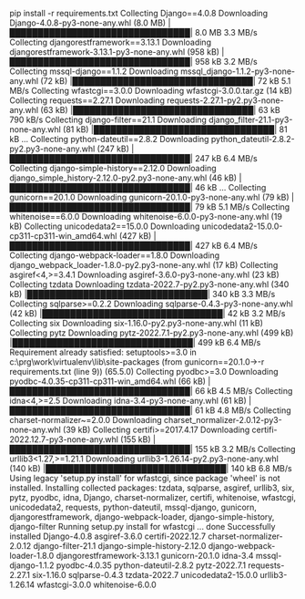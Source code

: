 pip install -r requirements.txt
Collecting Django==4.0.8
  Downloading Django-4.0.8-py3-none-any.whl (8.0 MB)
     |████████████████████████████████| 8.0 MB 3.3 MB/s
Collecting djangorestframework==3.13.1
  Downloading djangorestframework-3.13.1-py3-none-any.whl (958 kB)
     |████████████████████████████████| 958 kB 3.2 MB/s
Collecting mssql-django==1.1.2
  Downloading mssql_django-1.1.2-py3-none-any.whl (72 kB)
     |████████████████████████████████| 72 kB 5.1 MB/s
Collecting wfastcgi==3.0.0
  Downloading wfastcgi-3.0.0.tar.gz (14 kB)
Collecting requests==2.27.1
  Downloading requests-2.27.1-py2.py3-none-any.whl (63 kB)
     |████████████████████████████████| 63 kB 790 kB/s
Collecting django-filter==21.1
  Downloading django_filter-21.1-py3-none-any.whl (81 kB)
     |████████████████████████████████| 81 kB ...
Collecting python-dateutil==2.8.2
  Downloading python_dateutil-2.8.2-py2.py3-none-any.whl (247 kB)
     |████████████████████████████████| 247 kB 6.4 MB/s
Collecting django-simple-history==2.12.0
  Downloading django_simple_history-2.12.0-py2.py3-none-any.whl (46 kB)
     |████████████████████████████████| 46 kB ...
Collecting gunicorn==20.1.0
  Downloading gunicorn-20.1.0-py3-none-any.whl (79 kB)
     |████████████████████████████████| 79 kB 5.1 MB/s
Collecting whitenoise==6.0.0
  Downloading whitenoise-6.0.0-py3-none-any.whl (19 kB)
Collecting unicodedata2==15.0.0
  Downloading unicodedata2-15.0.0-cp311-cp311-win_amd64.whl (427 kB)
     |████████████████████████████████| 427 kB 6.4 MB/s
Collecting django-webpack-loader==1.8.0
  Downloading django_webpack_loader-1.8.0-py2.py3-none-any.whl (17 kB)
Collecting asgiref<4,>=3.4.1
  Downloading asgiref-3.6.0-py3-none-any.whl (23 kB)
Collecting tzdata
  Downloading tzdata-2022.7-py2.py3-none-any.whl (340 kB)
     |████████████████████████████████| 340 kB 3.3 MB/s
Collecting sqlparse>=0.2.2
  Downloading sqlparse-0.4.3-py3-none-any.whl (42 kB)
     |████████████████████████████████| 42 kB 3.2 MB/s
Collecting six
  Downloading six-1.16.0-py2.py3-none-any.whl (11 kB)
Collecting pytz
  Downloading pytz-2022.7.1-py2.py3-none-any.whl (499 kB)
     |████████████████████████████████| 499 kB 6.4 MB/s
Requirement already satisfied: setuptools>=3.0 in c:\prg\work\virtualenv\lib\site-packages (from gunicorn==20.1.0->-r requirements.txt (line 9)) (65.5.0)
Collecting pyodbc>=3.0
  Downloading pyodbc-4.0.35-cp311-cp311-win_amd64.whl (66 kB)
     |████████████████████████████████| 66 kB 4.5 MB/s
Collecting idna<4,>=2.5
  Downloading idna-3.4-py3-none-any.whl (61 kB)
     |████████████████████████████████| 61 kB 4.8 MB/s
Collecting charset-normalizer~=2.0.0
  Downloading charset_normalizer-2.0.12-py3-none-any.whl (39 kB)
Collecting certifi>=2017.4.17
  Downloading certifi-2022.12.7-py3-none-any.whl (155 kB)
     |████████████████████████████████| 155 kB 3.2 MB/s
Collecting urllib3<1.27,>=1.21.1
  Downloading urllib3-1.26.14-py2.py3-none-any.whl (140 kB)
     |████████████████████████████████| 140 kB 6.8 MB/s
Using legacy 'setup.py install' for wfastcgi, since package 'wheel' is not installed.
Installing collected packages: tzdata, sqlparse, asgiref, urllib3, six, pytz, pyodbc, idna, Django, charset-normalizer, certifi, whitenoise, wfastcgi, unicodedata2, requests, python-dateutil, mssql-django, gunicorn, djangorestframework, django-webpack-loader, django-simple-history, django-filter
    Running setup.py install for wfastcgi ... done
Successfully installed Django-4.0.8 asgiref-3.6.0 certifi-2022.12.7 charset-normalizer-2.0.12 django-filter-21.1 django-simple-history-2.12.0 django-webpack-loader-1.8.0 djangorestframework-3.13.1 gunicorn-20.1.0 idna-3.4 mssql-django-1.1.2 pyodbc-4.0.35 python-dateutil-2.8.2 pytz-2022.7.1 requests-2.27.1 six-1.16.0 sqlparse-0.4.3 tzdata-2022.7 unicodedata2-15.0.0 urllib3-1.26.14 wfastcgi-3.0.0 whitenoise-6.0.0